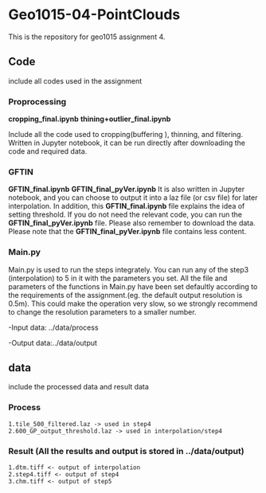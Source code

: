 # Geo1015-04-PointClouds
This is the repository for geo1015 assignment 4.
## Code 
include all codes used in the assignment
### Proprocessing
**cropping_final.ipynb**
**thining+outlier_final.ipynb**

Include all the code used to cropping(buffering ), thinning, and filtering. 
Written in Jupyter notebook, it can be run directly after downloading the code and required data.
### GFTIN
**GFTIN_final.ipynb**
**GFTIN_final_pyVer.ipynb**
It is also written in Jupyter notebook, and you can choose to output it into a laz file (or csv file) for later interpolation.
In addition, this **GFTIN_final.ipynb** file explains the idea of ​​setting threshold. If you do not need the relevant code, you can run the **GFTIN_final_pyVer.ipynb** file. Please also remember to download the data. Please note that the **GFTIN_final_pyVer.ipynb** file contains less content.

### Main.py
Main.py is used to run the steps integrately.
You can run any of the step3 (interpolation) to 5 in it with the parameters you set.
All the file and parameters of the functions in Main.py have been set defaultly according to the requirements of the assignment.(eg. the default output resolution is 0.5m).
This could make the operation very slow, so we strongly recommend to change the resolution parameters to a smaller number.

-Input data: ../data/process

-Output data:../data/output
## data
  include the processed data and result data 
### Process
    1.tile_500_filtered.laz -> used in step4
    2.600_GP_output_threshold.laz -> used in interpolation/step4
### Result (All the results and output is stored in ../data/output)
    1.dtm.tiff <- output of interpolation
    2.step4.tiff <- output of step4
    3.chm.tiff <- output of step5
